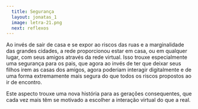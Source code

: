 ```yaml
---
  title: Segurança
  layout: jonatas_1
  image: letra-21.png
  next: reflexos
---
```


Ao invés de sair de casa e se expor ao riscos das ruas e a marginalidade das grandes cidades, a rede proporcionou estar em casa, ou em qualquer lugar, com seus amigos através da rede virtual. Isso trouxe especialmente uma segurança para os pais, que agora ao invés de ter que deixar seus filhos irem as casas dos amigos, agora poderiam interagir digitalmente e de uma forma extremamente mais segura do que todos os riscos propostos ao ir de encontro.

Este aspecto trouxe uma nova história para as gerações consequentes, que cada vez mais têm se motivado a escolher a interação virtual do que a real.
